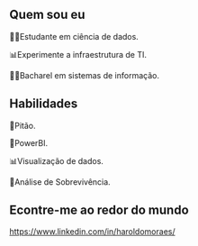 ## Quem sou  eu 

👩‍💻Estudante em ciência de dados.

📊Experimente a infraestrutura de TI.

👩‍🎓Bacharel em sistemas de informação.


## Habilidades


🐍Pitão.

🧮PowerBI.

📊Visualização de dados.

🧪Análise de Sobrevivência.


## Econtre-me ao redor do mundo

https://www.linkedin.com/in/haroldomoraes/
